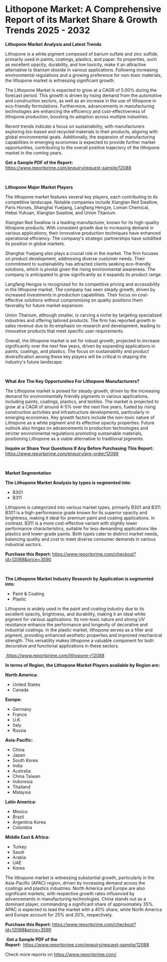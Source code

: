 <p><h1>Lithopone Market: A Comprehensive Report of its Market Share & Growth Trends 2025 - 2032</h1></p><p><strong>Lithopone Market Analysis and Latest Trends</strong></p>
<p><p>Lithopone is a white pigment composed of barium sulfate and zinc sulfide, primarily used in paints, coatings, plastics, and paper. Its properties, such as excellent opacity, durability, and low toxicity, make it an attractive alternative to titanium dioxide in various applications. Following increasing environmental regulations and a growing preference for non-toxic materials, the lithopone market is witnessing significant growth.</p><p>The Lithopone Market is expected to grow at a CAGR of 5.00% during the forecast period. This growth is driven by rising demand from the automotive and construction sectors, as well as an increase in the use of lithopone in eco-friendly formulations. Furthermore, advancements in manufacturing technologies are enhancing the efficiency and cost-effectiveness of lithopone production, boosting its adoption across multiple industries.</p><p>Recent trends indicate a focus on sustainability, with manufacturers exploring bio-based and recycled materials in their products, aligning with global environmental goals. Additionally, the expansion of manufacturing capabilities in emerging economies is expected to provide further market opportunities, contributing to the overall positive trajectory of the lithopone market in the coming years.</p></p>
<p><strong>Get a Sample PDF of the Report:&nbsp;</strong> <a href="https://www.reportprime.com/enquiry/request-sample/12088?utm_campaign=2197&utm_medium=2&utm_source=Github&utm_content=ia&utm_term=17032025&utm_id=lithopone">https://www.reportprime.com/enquiry/request-sample/12088</a></p>
<p>&nbsp;</p>
<p><strong>Lithopone Major Market Players</strong></p>
<p><p>The lithopone market features several key players, each contributing to its competitive landscape. Notable companies include Xiangtan Red Swallow, Paris Horses, Shanghai Yuejiang, Langfang Hengze, Loman Chemical, Hebei Yuhuan, Xiangtan Swallow, and Union Titanium.</p><p>Xiangtan Red Swallow is a leading manufacturer, known for its high-quality lithopone products. With consistent growth due to increasing demand in various applications, their innovative production techniques have enhanced operational efficiency. The company's strategic partnerships have solidified its position in global markets.</p><p>Shanghai Yuejiang also plays a crucial role in the market. The firm focuses on product development, addressing diverse customer needs. Their commitment to sustainability has attracted clients seeking eco-friendly solutions, which is pivotal given the rising environmental awareness. The company is anticipated to grow significantly as it expands its product range.</p><p>Langfang Hengze is recognized for its competitive pricing and accessibility in the lithopone market. The company has seen steady growth, driven by increased investments in production capabilities. Their focus on cost-effective solutions without compromising on quality positions them favorably for future market expansion.</p><p>Union Titanium, although smaller, is carving a niche by targeting specialized industries and offering tailored products. The firm has reported growth in sales revenue due to its emphasis on research and development, leading to innovative products that meet specific user requirements.</p><p>Overall, the lithopone market is set for robust growth, projected to increase significantly over the next few years, driven by expanding applications in paints, coatings, and plastics. The focus on sustainability and product diversification among these key players will be critical in shaping the industry's future landscape.</p></p>
<p>&nbsp;</p>
<p><strong>What Are The Key Opportunities For Lithopone Manufacturers?</strong></p>
<p><p>The Lithopone market is poised for steady growth, driven by the increasing demand for environmentally friendly pigments in various applications, including paints, coatings, plastics, and textiles. The market is projected to grow at a CAGR of around 4-5% over the next five years, fueled by rising construction activities and infrastructure developments, particularly in emerging economies. Key growth factors include the non-toxic nature of Lithopone as a white pigment and its effective opacity properties. Future outlook also hinges on advancements in production technologies and stricter environmental regulations promoting sustainable materials, positioning Lithopone as a viable alternative to traditional pigments.</p></p>
<p><strong>Inquire or Share Your Questions If Any Before Purchasing This Report:</strong> <a href="https://www.reportprime.com/enquiry/pre-order/12088?utm_campaign=2197&utm_medium=2&utm_source=Github&utm_content=ia&utm_term=17032025&utm_id=lithopone">https://www.reportprime.com/enquiry/pre-order/12088</a></p>
<p>&nbsp;</p>
<p><strong>Market Segmentation</strong></p>
<p><strong>The Lithopone Market Analysis by types is segmented into:</strong></p>
<p><ul><li>B301</li><li>B311</li></ul></p>
<p><p>Lithopone is categorized into various market types, primarily B301 and B311. B301 is a high-performance grade known for its superior opacity and brightness, making it ideal for premium paint and coating applications. In contrast, B311 is a more cost-effective variant with slightly lower performance characteristics, suitable for less demanding applications like plastics and lower-grade paints. Both types cater to distinct market needs, balancing quality and cost to meet diverse consumer demands in various industrial sectors.</p></p>
<p><strong>Purchase this Report:&nbsp;</strong><a href="https://www.reportprime.com/checkout?id=12088&price=3590&utm_campaign=2197&utm_medium=2&utm_source=Github&utm_content=ia&utm_term=17032025&utm_id=lithopone">https://www.reportprime.com/checkout?id=12088&price=3590</a></p>
<p>&nbsp;</p>
<p><strong>The Lithopone Market Industry Research by Application is segmented into:</strong></p>
<p><ul><li>Paint & Coating</li><li>Plastic</li></ul></p>
<p><p>Lithopone is widely used in the paint and coating industry due to its excellent opacity, brightness, and durability, making it an ideal white pigment for various applications. Its non-toxic nature and strong UV resistance enhance the performance and longevity of decorative and industrial coatings. In the plastic market, lithopone serves as a filler and pigment, providing enhanced aesthetic properties and improved mechanical strength. This versatility makes lithopone a valuable component for both decorative and functional applications in these sectors.</p></p>
<p><a href="https://www.reportprime.com/lithopone-r12088?utm_campaign=2197&utm_medium=2&utm_source=Github&utm_content=ia&utm_term=17032025&utm_id=lithopone">&nbsp;https://www.reportprime.com/lithopone-r12088</a></p>
<p><strong>In terms of Region, the Lithopone Market Players available by Region are:</strong></p>
<p>
    <p> <strong> North America: </strong>
        <ul>
            <li>United States</li>
            <li>Canada</li>
        </ul>
        </p> 
    <p> <strong> Europe: </strong>
        <ul>
            <li>Germany</li>
            <li>France</li>
            <li>U.K.</li>
            <li>Italy</li>
            <li>Russia</li>
        </ul>
        </p> 
    <p> <strong> Asia-Pacific: </strong>
        <ul>
            <li>China</li>
            <li>Japan</li>
            <li>South Korea</li>
            <li>India</li>
            <li>Australia</li>
            <li>China Taiwan</li>
            <li>Indonesia</li>
            <li>Thailand</li>
            <li>Malaysia</li>
        </ul>
        </p> 
    <p> <strong> Latin America: </strong>
        <ul>
            <li>Mexico</li>
            <li>Brazil</li>
            <li>Argentina Korea</li>
            <li>Colombia</li>
        </ul>
        </p> 
    <p> <strong> Middle East & Africa: </strong>
        <ul>
            <li>Turkey</li>
            <li>Saudi</li>
            <li>Arabia</li>
            <li>UAE</li>
            <li>Korea</li>
        </ul>
    </p>
    </p>
<p><p>The lithopone market is witnessing substantial growth, particularly in the Asia-Pacific (APAC) region, driven by increasing demand across the coatings and plastics industries. North America and Europe are also significant markets, with respective growth rates influenced by advancements in manufacturing technologies. China stands out as a dominant player, commanding a significant share of approximately 35%. APAC is expected to lead the market with a 40% share, while North America and Europe account for 25% and 20%, respectively.</p></p>
<p><strong>Purchase this Report: </strong><a href="https://www.reportprime.com/checkout?id=12088&price=3590&utm_campaign=2197&utm_medium=2&utm_source=Github&utm_content=ia&utm_term=17032025&utm_id=lithopone">https://www.reportprime.com/checkout?id=12088&price=3590</a></p>
<p>&nbsp;<strong>Get a Sample PDF of the Report:&nbsp;&nbsp;</strong><a href="https://www.reportprime.com/enquiry/request-sample/12088?utm_campaign=2197&utm_medium=2&utm_source=Github&utm_content=ia&utm_term=17032025&utm_id=lithopone">https://www.reportprime.com/enquiry/request-sample/12088</a></p>
<p><strong></strong></p>
<p>Check more reports on <a href="https://www.reportprime.com/?utm_campaign=2197&utm_medium=2&utm_source=Github&utm_content=ia&utm_term=17032025&utm_id=lithopone">https://www.reportprime.com/</a></p>